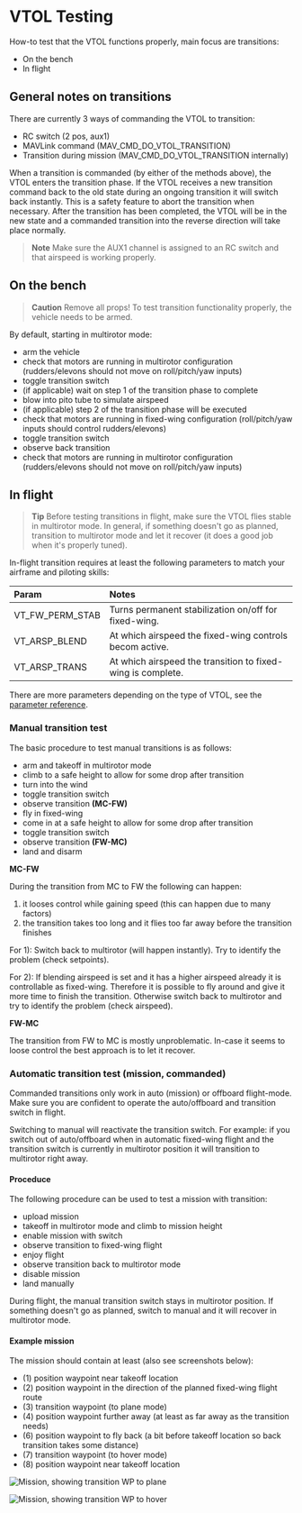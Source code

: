 # VTOL Testing

How-to test that the VTOL functions properly, main focus are transitions:

  * On the bench
  * In flight

## General notes on transitions

There are currently 3 ways of commanding the VTOL to transition:

  * RC switch (2 pos, aux1)
  * MAVLink command (MAV_CMD_DO_VTOL_TRANSITION)
  * Transition during mission (MAV_CMD_DO_VTOL_TRANSITION internally)

When a transition is commanded (by either of the methods above), the VTOL enters the transition phase. If the VTOL receives a new transition command back to the old state during an ongoing transition it will switch back instantly. This is a safety feature to abort the transition when necessary. After the transition has been completed, the VTOL will be in the new state and a commanded transition into the reverse direction will take place normally.

> **Note** Make sure the AUX1 channel is assigned to an RC switch and that airspeed is working properly.

## On the bench

> **Caution** Remove all props! To test transition functionality properly, the vehicle needs to be armed.

By default, starting in multirotor mode:

  * arm the vehicle
  * check that motors are running in multirotor configuration (rudders/elevons should not move on roll/pitch/yaw inputs)
  * toggle transition switch
  * (if applicable) wait on step 1 of the transition phase to complete
  * blow into pito tube to simulate airspeed
  * (if applicable) step 2 of the transition phase will be executed
  * check that motors are running in fixed-wing configuration (roll/pitch/yaw inputs should control rudders/elevons)
  * toggle transition switch
  * observe back transition
  * check that motors are running in multirotor configuration (rudders/elevons should not move on roll/pitch/yaw inputs)

## In flight

> **Tip** Before testing transitions in flight, make sure the VTOL flies stable in multirotor mode. In general, if something doesn't go as planned, transition to multirotor mode and let it recover (it does a good job when it's properly tuned).

In-flight transition requires at least the following parameters to match your airframe and piloting skills:

| Param | Notes |
| :--- | :--- |
| VT_FW_PERM_STAB | Turns permanent stabilization on/off for fixed-wing. |
| VT_ARSP_BLEND | At which airspeed the fixed-wing controls becom active. |
| VT_ARSP_TRANS | At which airspeed the transition to fixed-wing is complete. |

There are more parameters depending on the type of VTOL, see the [parameter reference](https://pixhawk.org/firmware/parameters#vtol_attitude_control).

### Manual transition test

The basic procedure to test manual transitions is as follows:

  * arm and takeoff in multirotor mode
  * climb to a safe height to allow for some drop after transition
  * turn into the wind
  * toggle transition switch
  * observe transition **(MC-FW)**
  * fly in fixed-wing
  * come in at a safe height to allow for some drop after transition
  * toggle transition switch
  * observe transition **(FW-MC)**
  * land and disarm

**MC-FW**

During the transition from MC to FW the following can happen:

  1. it looses control while gaining speed (this can happen due to many factors)
  2. the transition takes too long and it flies too far away before the transition finishes

For 1): Switch back to multirotor (will happen instantly). Try to identify the problem (check setpoints).

For 2): If blending airspeed is set and it has a higher airspeed already it is controllable as fixed-wing. Therefore it is possible to fly around and give it more time to finish the transition. Otherwise switch back to multirotor and try to identify the problem (check airspeed).

**FW-MC**

The transition from FW to MC is mostly unproblematic. In-case it seems to loose control the best approach is to let it recover.

### Automatic transition test (mission, commanded)

Commanded transitions only work in auto (mission) or offboard flight-mode. Make sure you are confident to operate the auto/offboard and transition switch in flight.

Switching to manual will reactivate the transition switch. For example: if you switch out of auto/offboard when in automatic fixed-wing flight and the transition switch is currently in multirotor position it will transition to multirotor right away.

#### Proceduce

The following procedure can be used to test a mission with transition:

  * upload mission
  * takeoff in multirotor mode and climb to mission height
  * enable mission with switch
  * observe transition to fixed-wing flight
  * enjoy flight
  * observe transition back to multirotor mode
  * disable mission
  * land manually
  
During flight, the manual transition switch stays in multirotor position. If something doesn't go as planned, switch to manual and it will recover in multirotor mode.

#### Example mission

The mission should contain at least (also see screenshots below):

  * (1) position waypoint near takeoff location
  * (2) position waypoint in the direction of the planned fixed-wing flight route
  * (3) transition waypoint (to plane mode)
  * (4) position waypoint further away (at least as far away as the transition needs)
  * (6) position waypoint to fly back (a bit before takeoff location so back transition takes some distance)
  * (7) transition waypoint (to hover mode)
  * (8) position waypoint near takeoff location

![Mission, showing transition WP to plane](../images/vtol/qgc_mission_example_a.png)

![Mission, showing transition WP to hover](../images/vtol/qgc_mission_example_b.png)


